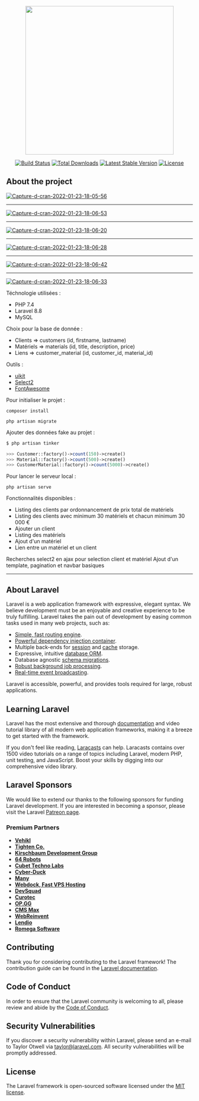 <p align="center"><a href="https://laravel.com" target="_blank"><img src="https://raw.githubusercontent.com/laravel/art/master/logo-lockup/5%20SVG/2%20CMYK/1%20Full%20Color/laravel-logolockup-cmyk-red.svg" width="400"></a></p>

<p align="center">
<a href="https://travis-ci.org/laravel/framework"><img src="https://travis-ci.org/laravel/framework.svg" alt="Build Status"></a>
<a href="https://packagist.org/packages/laravel/framework"><img src="https://img.shields.io/packagist/dt/laravel/framework" alt="Total Downloads"></a>
<a href="https://packagist.org/packages/laravel/framework"><img src="https://img.shields.io/packagist/v/laravel/framework" alt="Latest Stable Version"></a>
<a href="https://packagist.org/packages/laravel/framework"><img src="https://img.shields.io/packagist/l/laravel/framework" alt="License"></a>
</p>

## About the project
<a href="https://ibb.co/PTwdcvy"><img src="https://i.ibb.co/9ws7bk0/Capture-d-cran-2022-01-23-18-05-56.png" alt="Capture-d-cran-2022-01-23-18-05-56" border="0" /></a>

---


<a href="https://ibb.co/k9PfxwN"><img src="https://i.ibb.co/dLHqrV8/Capture-d-cran-2022-01-23-18-06-53.png" alt="Capture-d-cran-2022-01-23-18-06-53" border="0" /></a>

---

<a href="https://ibb.co/17h4Q05"><img src="https://i.ibb.co/YPYVQNM/Capture-d-cran-2022-01-23-18-06-20.png" alt="Capture-d-cran-2022-01-23-18-06-20" border="0" /></a>

---

<a href="https://ibb.co/G0Jk93C"><img src="https://i.ibb.co/kxy0J6q/Capture-d-cran-2022-01-23-18-06-28.png" alt="Capture-d-cran-2022-01-23-18-06-28" border="0" /></a>

---


<a href="https://ibb.co/jWwkjzf"><img src="https://i.ibb.co/5njhJk4/Capture-d-cran-2022-01-23-18-06-42.png" alt="Capture-d-cran-2022-01-23-18-06-42" border="0" /></a>

---

<a href="https://ibb.co/2PHgVM9"><img src="https://i.ibb.co/Y8wpndC/Capture-d-cran-2022-01-23-18-06-33.png" alt="Capture-d-cran-2022-01-23-18-06-33" border="0" /></a>


Téchnologie utilisées :

- PHP 7.4
- Laravel 8.8
- MySQL

Choix pour la base de donnée :

- Clients => customers (id, firstname, lastname)
- Matériels => materials (id, title, description, price)
- Liens => customer_material (id, customer_id, material_id)

Outils : 
- [uikit](https://getuikit.com)
- [Select2](https://select2.org)
- [FontAwesome](https://fontawesome.com)

Pour initialiser le projet :

```
composer install
```
```
php artisan migrate
```

Ajouter des données fake au projet :

```php
$ php artisan tinker

>>> Customer::factory()->count(150)->create()
>>> Material::factory()->count(500)->create()
>>> CustomerMaterial::factory()->count(5000)->create()

```

Pour lancer le serveur local : 

```
php artisan serve
```


Fonctionnalités disponibles :

- Listing des clients par ordonnancement de prix total de matériels
- Listing des clients avec minimum 30 matériels et chacun minimum 30 000 €
- Ajouter un client
- Listing des matériels
- Ajout d'un matériel
- Lien entre un matériel et un client

Recherches select2 en ajax pour selection client et matériel
Ajout d'un template, pagination et navbar basiques

---


## About Laravel

Laravel is a web application framework with expressive, elegant syntax. We believe development must be an enjoyable and creative experience to be truly fulfilling. Laravel takes the pain out of development by easing common tasks used in many web projects, such as:

- [Simple, fast routing engine](https://laravel.com/docs/routing).
- [Powerful dependency injection container](https://laravel.com/docs/container).
- Multiple back-ends for [session](https://laravel.com/docs/session) and [cache](https://laravel.com/docs/cache) storage.
- Expressive, intuitive [database ORM](https://laravel.com/docs/eloquent).
- Database agnostic [schema migrations](https://laravel.com/docs/migrations).
- [Robust background job processing](https://laravel.com/docs/queues).
- [Real-time event broadcasting](https://laravel.com/docs/broadcasting).

Laravel is accessible, powerful, and provides tools required for large, robust applications.

## Learning Laravel

Laravel has the most extensive and thorough [documentation](https://laravel.com/docs) and video tutorial library of all modern web application frameworks, making it a breeze to get started with the framework.

If you don't feel like reading, [Laracasts](https://laracasts.com) can help. Laracasts contains over 1500 video tutorials on a range of topics including Laravel, modern PHP, unit testing, and JavaScript. Boost your skills by digging into our comprehensive video library.

## Laravel Sponsors

We would like to extend our thanks to the following sponsors for funding Laravel development. If you are interested in becoming a sponsor, please visit the Laravel [Patreon page](https://patreon.com/taylorotwell).

### Premium Partners

- **[Vehikl](https://vehikl.com/)**
- **[Tighten Co.](https://tighten.co)**
- **[Kirschbaum Development Group](https://kirschbaumdevelopment.com)**
- **[64 Robots](https://64robots.com)**
- **[Cubet Techno Labs](https://cubettech.com)**
- **[Cyber-Duck](https://cyber-duck.co.uk)**
- **[Many](https://www.many.co.uk)**
- **[Webdock, Fast VPS Hosting](https://www.webdock.io/en)**
- **[DevSquad](https://devsquad.com)**
- **[Curotec](https://www.curotec.com/services/technologies/laravel/)**
- **[OP.GG](https://op.gg)**
- **[CMS Max](https://www.cmsmax.com/)**
- **[WebReinvent](https://webreinvent.com/?utm_source=laravel&utm_medium=github&utm_campaign=patreon-sponsors)**
- **[Lendio](https://lendio.com)**
- **[Romega Software](https://romegasoftware.com)**

## Contributing

Thank you for considering contributing to the Laravel framework! The contribution guide can be found in the [Laravel documentation](https://laravel.com/docs/contributions).

## Code of Conduct

In order to ensure that the Laravel community is welcoming to all, please review and abide by the [Code of Conduct](https://laravel.com/docs/contributions#code-of-conduct).

## Security Vulnerabilities

If you discover a security vulnerability within Laravel, please send an e-mail to Taylor Otwell via [taylor@laravel.com](mailto:taylor@laravel.com). All security vulnerabilities will be promptly addressed.

## License

The Laravel framework is open-sourced software licensed under the [MIT license](https://opensource.org/licenses/MIT).
